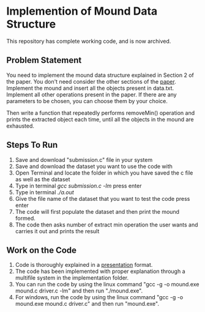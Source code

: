 # Implemention of Mound Data Structure
This repository has complete working code, and is now archived.
## Problem Statement
You need to implement the mound data structure explained in Section 2 of the paper. You don't need consider the other sections of the [paper](https://github.com/Aryaman-Chauhan/Mound-Data-Structure/blob/main/Mounds_Array-Based_Concurrent_Priority_Queues.pdf). Implement the mound and insert all the objects present in data.txt. Implement all other operations present in the paper. If there are any parameters to be chosen, you can choose them by your choice.

Then write a function that repeatedly performs removeMin() operation and prints the extracted object each time, until all the objects in the mound are exhausted.
## Steps To Run
1. Save and download "submission.c" file in your system
2. Save and download the dataset you want to use the code with
3. Open Terminal and locate the folder in which you have saved the c file as well as the dataset
4. Type in terminal *gcc submission.c -lm* press enter
5. Type in terminal *./a.out*
6. Give the file name of the dataset that you want to test the code press enter
7. The code will first populate the dataset and then print the mound formed.
8. The code then asks number of extract min operation the user wants and carries it out and prints the result

## Work on the Code
1. Code is thoroughly explained in a [presentation](https://github.com/Aryaman-Chauhan/Mound-Data-Structure/blob/main/DSA_PROJECT_PPT.pdf) format.
2. The code has been implemented with proper explanation through a multifile system in the implementation folder.
3. You can run the code by using the linux command "gcc -g -o mound.exe mound.c driver.c -lm" and then run "./mound.exe".
4. For windows, run the code by using the linux command "gcc -g -o mound.exe mound.c driver.c" and then run "mound.exe".
